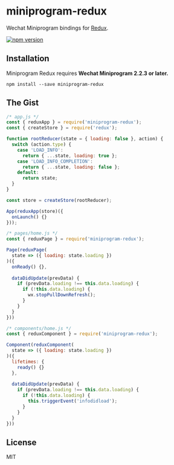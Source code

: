 # miniprogram-redux

Wechat Miniprogram bindings for [Redux](https://github.com/mingenesis/miniprogram-redux).

[![npm version](https://img.shields.io/npm/v/miniprogram-redux.svg?style=flat-square)](https://www.npmjs.com/package/miniprogram-redux)

## Installation

Miniprogram Redux requires **Wechat Miniprogram 2.2.3 or later.**
```
npm install --save miniprogram-redux
```

## The Gist

```js
/* app.js */
const { reduxApp } = require('miniprogram-redux');
const { createStore } = require('redux');

function rootReducer(state = { loading: false }, action) {
  switch (action.type) {
    case 'LOAD_INFO':
      return { ...state, loading: true };
    case 'LOAD_INFO_COMPLETION':
      return { ...state, loading: false };
    default:
      return state;
  }
}

const store = createStore(rootReducer);

App(reduxApp(store)({
  onLaunch() {}
}));

/* pages/home.js */
const { reduxPage } = require('miniprogram-redux');

Page(reduxPage(
  state => ({ loading: state.loading })
)({
  onReady() {},
  
  dataDidUpdate(prevData) {
    if (prevData.loading !== this.data.loading) {
      if (!this.data.loading) {
        wx.stopPullDownRefresh();
      }
    }
  }
}))

/* components/home.js */
const { reduxComponent } = require('miniprogram-redux');

Component(reduxComponent(
  state => ({ loading: state.loading })
)({
  lifetimes: {
    ready() {}
  },
  
  dataDidUpdate(prevData) {
    if (prevData.loading !== this.data.loading) {
      if (!this.data.loading) {
        this.triggerEvent('infodidload');
      }
    }
  }
}))
```

## License

MIT
